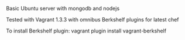 Basic Ubuntu server with mongodb and nodejs

Tested with Vagrant 1.3.3 with omnibus Berkshelf plugins for latest chef


To install Berkshelf plugin:
vagrant plugin install vagrant-berkshelf


